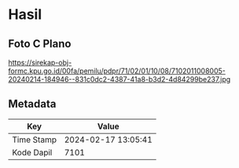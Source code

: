 # Hasil

## Foto C Plano

https://sirekap-obj-formc.kpu.go.id/00fa/pemilu/pdpr/71/02/01/10/08/7102011008005-20240214-184946--831c0dc2-4387-41a8-b3d2-4d84299be237.jpg


## Metadata

| Key        | Value               |
| ---------- | ------------------- |
| Time Stamp | 2024-02-17 13:05:41 |
| Kode Dapil | 7101                |



